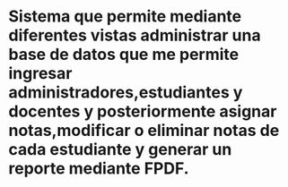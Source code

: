 # Sistema que permite mediante diferentes vistas administrar una base de datos que me permite ingresar administradores,estudiantes y docentes y posteriormente asignar notas,modificar o eliminar notas de cada estudiante y generar un reporte mediante FPDF.
